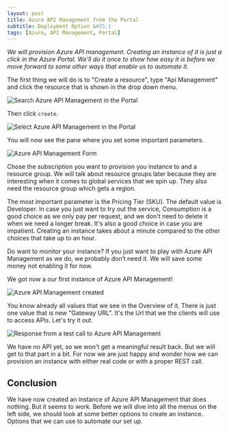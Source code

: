 ```yaml
---
layout: post
title: Azure API Management from the Portal
subtitle: Deployment Option &#35;1
tags: [Azure, API Management, Portal]
---
```


*We will provision Azure API management. Creating an instance of it is just a click in the Azure Portal. We'll do it once to show how easy it is before we move forward to some other ways that enable us to automate it.*

The first thing we will do is to "Create a resource", type "Api Management" and click the resource that is shown in the drop down menu.

![Search Azure API Management in the Portal](https://media-exp1.licdn.com/dms/image/C4D12AQGRqng25YmgTQ/article-inline_image-shrink_1500_2232/0?e=1591833600&v=beta&t=5KyMOYtS59idaS1YFbIJ_oWdWsodBDHJCXW2G1MrXx4)

Then click `create`.

![Select Azure API Management in the Portal](https://media-exp1.licdn.com/dms/image/C4D12AQG7hqLDzdqhnQ/article-inline_image-shrink_1500_2232/0?e=1591833600&v=beta&t=DZDkmIGFYzsUlCWsItcBj_DjvnH2Gho2D2XmagrN3Nc)

You will now see the pane where you set some important parameters.

![Azure API Management Form](https://media-exp1.licdn.com/dms/image/C4D12AQGErFG5ZeIHIQ/article-inline_image-shrink_1500_2232/0?e=1591833600&v=beta&t=Zporq3hABjs_BMHPLMFbekaVqDn4MHpD-I_GqGQVwWw)

Chose the subscription you want to provision you instance to and a resource group. We will talk about resource groups later because they are interesting when it comes to global services that we spin up. They also need the resource group which gets a region.

The most important parameter is the Pricing Tier (SKU). The default value is Developer. In case you just want to try out the service, Consumption is a good choice as we only pay per request, and we don't need to delete it when we need a longer break. It's also a good choice in case you are impatient. Creating an instance takes about a minute compared to the other choices that take up to an hour.

Do want to monitor your instance? If you just want to play with Azure API Management as we do, we probably don’t need it. We will save some money not enabling it for now.

We got now a our first instance of Azure API Management!

![Azure API Management created](https://media-exp1.licdn.com/dms/image/C4D12AQG_MqHdYhydPg/article-inline_image-shrink_1500_2232/0?e=1591833600&v=beta&t=j6fJiuwWhqCzox8A0Rw_asnHaUL-Fx3Oga__fEjDt9s)

You know already all values that we see in the Overview of it. There is just one value that is new "Gateway URL". It's the Url that we the clients will use to access APIs. Let's try it out.

![Response from a test call to Azure API Management](https://media-exp1.licdn.com/dms/image/C4D12AQHlpYgPZKbAWw/article-inline_image-shrink_1000_1488/0?e=1591833600&v=beta&t=ny_2ft0wPdvGroBWwU3ntRKInFLLoy1eo1vaRsBW9qA)

We have no API yet, so we won't get a meaningful result back. But we will get to that part in a bit. For now we are just happy and wonder how we can provision an instance with either real code or with a proper REST call.

## Conclusion
We have now created an instance of Azure API Management that does nothing. But it seems to work. Before we will dive into all the menus on the left side, we should look at some better options to create an instance. Options that we can use to automate our set up.